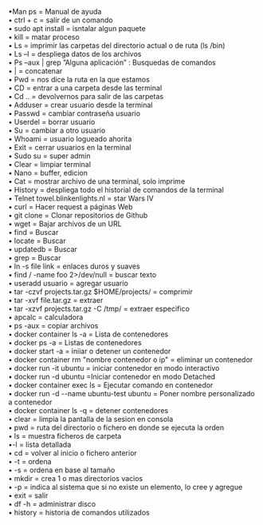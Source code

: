 
•Man ps = Manual de ayuda <br />
•	ctrl + c = salir de un comando <br />
•	sudo apt install = isntalar algun paquete <br />
•	kill = matar proceso <br />
•	Ls = imprimir las carpetas del directorio actual o de ruta (ls /bin) <br />
•	Ls –l = despliega datos de los archivos <br />
•	Ps –aux | grep ”Alguna aplicación” :  Busquedas de comandos <br />
•	| = concatenar <br />
•	Pwd = nos dice la ruta en la que estamos <br />
•	CD = entrar a una carpeta desde las terminal <br />
•	Cd .. = devolvernos para salir de las carpetas <br />
•	Adduser = crear usuario desde la terminal <br />
•	Passwd = cambiar contraseña usuario <br />
•	Userdel = borrar usuario <br />
•	Su = cambiar a otro usuario <br />
•	Whoami = usuario logueado ahorita <br />
•	Exit = cerrar usuarios en la terminal <br />
•	Sudo su = super admin <br />
•	Clear = limpiar terminal <br />
•	Nano = buffer, edicion <br />
•	Cat = mostrar archivo de una terminal, solo imprime <br />
•	History = despliega todo el historial de comandos de la terminal <br />
•	Telnet towel.blinkenlights.nl = star Wars IV <br />
•	curl = Hacer request a páginas Web <br />
•	git clone = Clonar repositorios de Github <br />
•	wget = Bajar archivos de un URL <br />
•	find = Buscar <br />
•	locate = Buscar <br />
•	updatedb = Buscar <br />
•	grep = Buscar <br />
•	ln -s file link = enlaces duros y suaves <br />
•	find / -name foo 2>/dev/null = buscar texto <br />
•	useradd usuario = agregar usuario <br />
•	tar -czvf projects.tar.gz $HOME/projects/ = comprimir <br />
•	tar -xvf file.tar.gz = extraer <br />
•	tar -xzvf projects.tar.gz -C /tmp/ = extraer especifico <br />
•	apcalc = calculadora <br />
•	ps -aux = copiar archivos <br />
•	docker container ls -a = Lista de contenedores <br />
•	docker ps -a = Listas de contenedores <br />
•	docker start -a = iniiar o detener un contenedor <br />
•	docker container rm "nombre contenedor o ip" = eliminar un contenedor <br />
•	docker run -it ubuntu = iniciar contenedor en modo interactivo <br />
•	docker run -d ubuntu =Iniciar contenedor en modo Detached <br />
•	docker container exec ls = Ejecutar comando en contenedor <br />
•	docker run -d --name ubuntu-test ubuntu = Poner nombre personalizado a contenedor <br />
•	docker container ls -q = detener contenedores <br />
•	clear = limpia la pantalla de la sesion en consola <br />
•	pwd = ruta del directorio o fichero en donde se ejecuta la orden <br />
•	ls = muestra ficheros de carpeta <br />
•-l = lista detallada <br />
•	cd = volver al inicio o fichero anterior <br />
•	-t = ordena <br />
•	-s = ordena en base al tamaño <br />
•	mkdir = crea 1 o mas directorios vacios <br />
•	-p = indica al sistema que si no existe un elemento, lo cree y agregue <br />
•	exit = salir <br />
•	df -h = administrar disco <br /> 
•	history = historia de comandos utilizados <br />

